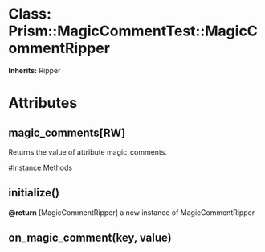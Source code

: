 # Class: Prism::MagicCommentTest::MagicCommentRipper
**Inherits:** Ripper
    



# Attributes
## magic_comments[RW] [](#attribute-i-magic_comments)
Returns the value of attribute magic_comments.


#Instance Methods
## initialize() [](#method-i-initialize)

**@return** [MagicCommentRipper] a new instance of MagicCommentRipper

## on_magic_comment(key, value) [](#method-i-on_magic_comment)

